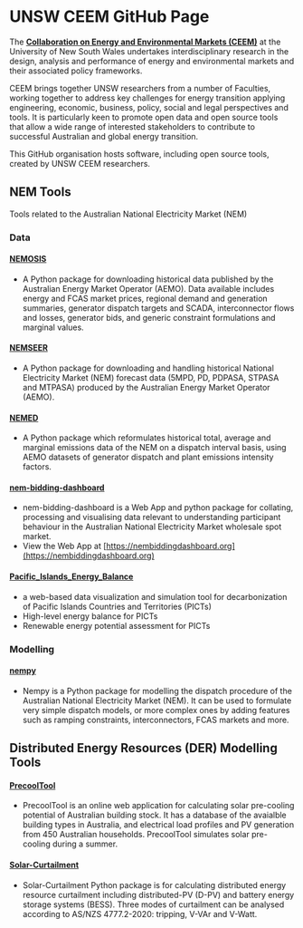 # UNSW CEEM GitHub Page

The [**Collaboration on Energy and Environmental Markets (CEEM)**](https://www.ceem.unsw.edu.au/) at the University of New South Wales undertakes interdisciplinary research in the design, analysis and performance of energy and environmental markets and their associated policy frameworks. 

CEEM brings together UNSW researchers from a number of Faculties, working together to address key challenges for energy transition applying engineering, economic, business, policy, social and legal perspectives and tools. It is particularly keen to promote open data and open source tools that allow a wide range of interested stakeholders to contribute to successful Australian and global energy transition. 

This GitHub organisation hosts software, including open source tools, created by UNSW CEEM researchers.

## NEM Tools

Tools related to the Australian National Electricity Market (NEM)

### Data

#### [NEMOSIS](https://github.com/UNSW-CEEM/NEMOSIS)
- A Python package for downloading historical data published by the Australian Energy Market Operator (AEMO). Data available includes energy and FCAS market prices, regional demand and generation summaries, generator dispatch targets and SCADA, interconnector flows and losses, generator bids, and generic constraint formulations and marginal values.

#### [NEMSEER](https://github.com/UNSW-CEEM/NEMSEER)
- A Python package for downloading and handling historical National Electricity Market (NEM) forecast data (5MPD, PD, PDPASA, STPASA and MTPASA) produced by the Australian Energy Market Operator (AEMO).

#### [NEMED](https://github.com/UNSW-CEEM/NEMED)
- A Python package which reformulates historical total, average and marginal emissions data of the NEM on a dispatch interval basis, using AEMO datasets of generator dispatch and plant emissions intensity factors.

#### [nem-bidding-dashboard](https://github.com/UNSW-CEEM/nem-bidding-dashboard)
- nem-bidding-dashboard is a Web App and python package for collating, processing and visualising data relevant to understanding participant behaviour in the Australian National Electricity Market wholesale spot market.
- View the Web App at [https://nembiddingdashboard.org](https://nembiddingdashboard.org)

#### [Pacific_Islands_Energy_Balance](https://github.com/UNSW-CEEM/Pacific_Islands_Energy_Balance)
- a web-based data visualization and simulation tool for decarbonization of Pacific Islands Countries and Territories (PICTs)
- High-level energy balance for PICTs
- Renewable energy potential assessment for PICTs

### Modelling

#### [nempy](https://github.com/UNSW-CEEM/nempy)
- Nempy is a Python package for modelling the dispatch procedure of the Australian National Electricity Market (NEM). It can be used to formulate very simple dispatch models, or more complex ones by adding features such as ramping constraints, interconnectors, FCAS markets and more.

## Distributed Energy Resources (DER) Modelling Tools

#### [PrecoolTool](https://github.com/ShayanNaderi/PrecoolTool)
- PrecoolTool is an online web application for calculating solar pre-cooling potential of Australian building stock. It has a database of the avaialble building types in Australia, and electrical load profiles and PV generation from 450 Australian households. PrecoolTool simulates solar pre-cooling during a summer.


#### [Solar-Curtailment](https://github.com/UNSW-CEEM/Solar-Curtailment)
- Solar-Curtailment Python package is for calculating distributed energy resource curtailment including distributed-PV (D-PV) and battery energy storage systems (BESS). Three modes of curtailment can be analysed according to AS/NZS 4777.2-2020: tripping, V-VAr and V-Watt.

